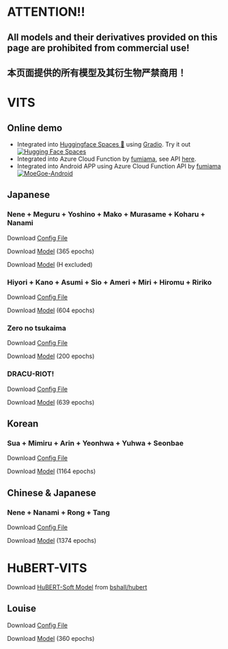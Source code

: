 # ATTENTION!!
## All models and their derivatives provided on this page are prohibited from commercial use!
## 本页面提供的所有模型及其衍生物严禁商用！

# VITS
## Online demo
- Integrated into [Huggingface Spaces 🤗](https://huggingface.co/spaces) using [Gradio](https://github.com/gradio-app/gradio). Try it out [![Hugging Face Spaces](https://img.shields.io/badge/%F0%9F%A4%97%20Hugging%20Face-Spaces-blue)](https://huggingface.co/spaces/skytnt/moe-japanese-tts)
- Integrated into Azure Cloud Function by [fumiama](https://github.com/fumiama), see API [here](https://github.com/fumiama/MoeGoe).
- Integrated into Android APP using Azure Cloud Function API by [fumiama](https://github.com/fumiama) [![MoeGoe-Android](https://img.shields.io/badge/MoeGoe-Android-orange)](https://github.com/fumiama/MoeGoe-Android)
## Japanese
### Nene + Meguru + Yoshino + Mako + Murasame + Koharu + Nanami
Download [Config File](https://sjtueducn-my.sharepoint.com/:u:/g/personal/cjang_cjengh_sjtu_edu_cn/Ed7PXqaBdllAki0TPpeZorgBFdnxirbX_AYGUIiIcWAYNg?e=avxkWs)

Download [Model](https://sjtueducn-my.sharepoint.com/:u:/g/personal/cjang_cjengh_sjtu_edu_cn/EXTQrTj-UJpItH3BmgIUvhgBNZk88P1tT_7GPNr4yegNyw?e=5mcwgl) (365 epochs)

Download [Model](https://sjtueducn-my.sharepoint.com/:u:/g/personal/cjang_cjengh_sjtu_edu_cn/EYH0aVcuLbVAgdTVRjmNNDgB8xSSBINAIHByWL1tp97hWg?e=ZvegdK) (H excluded)
### Hiyori + Kano + Asumi + Sio + Ameri + Miri + Hiromu + Ririko
Download [Config File](https://sjtueducn-my.sharepoint.com/:u:/g/personal/cjang_cjengh_sjtu_edu_cn/EbYG4z3PmwhKibN59Sb8GTkBHr7gvbz6tWtsuwkmtqB8oA?e=cbxH86)

Download [Model](https://sjtueducn-my.sharepoint.com/:u:/g/personal/cjang_cjengh_sjtu_edu_cn/ERNCwIXf51JGrkDODZ2Iy5oBpPKDPEvnd486ypQQyGmzZQ?e=1sSIED) (604 epochs)
### Zero no tsukaima
Download [Config File](https://sjtueducn-my.sharepoint.com/:u:/g/personal/cjang_cjengh_sjtu_edu_cn/EYMl9Cv8Dh5PqVSv-0FwjQIB87UiayTKrx7WtsDu822SfQ?e=kzwdX9)

Download [Model](https://sjtueducn-my.sharepoint.com/:u:/g/personal/cjang_cjengh_sjtu_edu_cn/EccGCxaWPs9LlYrtiQuQX-UBU7EmBXeMPL_oLS22xNtTrg?e=294P0A) (200 epochs)
### DRACU-RIOT!
Download [Config File](https://sjtueducn-my.sharepoint.com/:u:/g/personal/cjang_cjengh_sjtu_edu_cn/EagNdyAO0TlFhjc6jLdRP_4BfZPE82Vz1sn0qFbkU5EYWA?e=Cp0Kvq)

Download [Model](https://sjtueducn-my.sharepoint.com/:u:/g/personal/cjang_cjengh_sjtu_edu_cn/EZHnCfJvJclAqa91lpoByQoBAjUwGAEU6ISUHTk_J_dXRg?e=anJN4z) (639 epochs)

## Korean
### Sua + Mimiru + Arin + Yeonhwa + Yuhwa + Seonbae
Download [Config File](https://sjtueducn-my.sharepoint.com/:u:/g/personal/cjang_cjengh_sjtu_edu_cn/EYXC9IqILZFJqe0kyFjb9XwBuLldZnQBEMGJxI3h_iYX3w?e=Q4GrVH)

Download [Model](https://sjtueducn-my.sharepoint.com/:u:/g/personal/cjang_cjengh_sjtu_edu_cn/ERPxoGsG12lOn4LihxnwkGEBw3qil75tW__z-GAptnO2Iw?e=d077MU) (1164 epochs)
## Chinese & Japanese
### Nene + Nanami + Rong + Tang
Download [Config File](https://sjtueducn-my.sharepoint.com/:u:/g/personal/cjang_cjengh_sjtu_edu_cn/EYZfZuW5jtxIqIesYOpFuB4BVWtItUIO2f9YxGQZelRxaQ?e=MCZPCL)

Download [Model](https://sjtueducn-my.sharepoint.com/:u:/g/personal/cjang_cjengh_sjtu_edu_cn/EQ0IKHchgzZAt0E6GryW17EBsIlIkmby6BcO9FtoODjwNQ?e=5uzWtj) (1374 epochs)

# HuBERT-VITS
Download [HuBERT-Soft Model](https://github.com/bshall/hubert/releases/download/v0.1/hubert-soft-0d54a1f4.pt) from [bshall/hubert](https://github.com/bshall/hubert)
## Louise
Download [Config File](https://sjtueducn-my.sharepoint.com/:u:/g/personal/cjang_cjengh_sjtu_edu_cn/ETa-G4CTo4pNm7T7aVnbuUYBtOUuMdBCASYnXxgGc5ApIQ?e=6lp4rz)

Download [Model](https://sjtueducn-my.sharepoint.com/:u:/g/personal/cjang_cjengh_sjtu_edu_cn/EZMWDPf6MORLpA6wGfaqm1oBlETT0wUCuz92zgDvXX8oCw?e=VeBTwo) (360 epochs)

